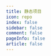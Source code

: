 ```yaml
---
title: 静态项目
icon: repo
index: false
sidebar: false
comment: false
pageInfo: false
article: false
---
```


<!-- 均发布在 GITHub 仓库中 -->

<SiteInfo name="购物商城" url="https://mrhope.site" desc="基于Vue开发的购物商城" preview="https://theme-hope.vuejs.press/assets/image/mrhope.jpg" />
